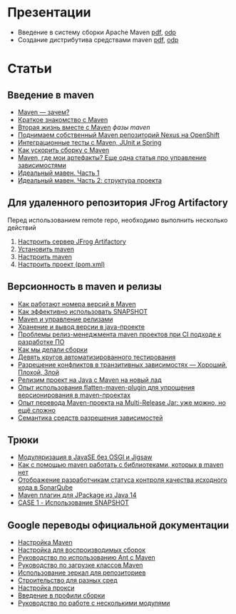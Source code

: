 Презентации
=============================
* Введение в систему сборки Apache Maven [pdf](01-intro.pdf), [odp](01-intro.odp)
* Создание дистрибутива средствами maven [pdf](02-distr.pdf), [odp](02-distr.odp)

Статьи
=============================

Введение в maven
----------------

* [Maven — зачем?](https://habr.com/ru/post/78252/)
* [Краткое знакомство с Maven](https://tproger.ru/articles/maven-short-intro/)
* [Вторая жизнь вместе с Maven](https://habr.com/ru/post/126966/) _фазы maven_
* [Поднимаем собственный Maven репозиторий Nexus на OpenShift](https://habr.com/ru/post/145936/)
* [Интеграционные тесты с Maven, JUnit и Spring](https://habr.com/ru/post/146984/)
* [Как ускорить сборку с Maven](https://habr.com/ru/post/304164/)
* [Maven, где мои артефакты? Еще одна статья про управление зависимостями](https://habr.com/ru/post/339902/)
* [Идеальный мавен. Часть 1](https://habr.com/ru/post/343550/)
* [Идеальный мавен. Часть 2: структура проекта](https://habr.com/ru/post/344480/)

Для удаленного репозитория JFrog Artifactory
--------------------------------------------

Перед использованием remote repo, необходимо выполнить несколько действий

1. [Настроить сервер JFrog Artifactory](docs/configure-jfrog-artifactory.md)
2. [Установить maven](docs/maven-install.md)
3. [Настроить maven](docs/maven-config.md)
4. [Настроить проект (pom.xml)](docs/pom.md)

Версионность в maven и релизы
------------------------------

* [Как работают номера версий в Maven](docs/artifact-versions.md)
* [Как эффективно использовать SNAPSHOT](docs/maven-snapshots.md)
* [Maven и управление релизами](docs/maven-releases.md)
* [Хранение и вывод версии в java-проекте](https://habr.com/ru/post/119466/)
* [Проблемы релиз-менеджмента maven проектов при CI подходе к разработке ПО](https://habr.com/ru/post/160145/)
* [Как мы делали сборки](https://habr.com/ru/post/154779/)
* [Девять кругов автоматизированного тестирования](https://habr.com/ru/post/168451/)
* [Разрешение конфликтов в транзитивных зависимостях — Хороший, Плохой, Злой](https://habr.com/ru/company/jugru/blog/191246/)
* [Релизим проект на Java с Maven на новый лад](https://habr.com/ru/post/424425/)
* [Опыт использования flatten-maven-plugin для упрощения версионирования в maven-проектах](https://habr.com/ru/company/1c/blog/449172/)
* [Опыт перевода Maven-проекта на Multi-Release Jar: уже можно, но ещё сложно](https://habr.com/ru/post/472312/)
* [Семантика средств разрешения зависимостей](https://habr.com/ru/company/oleg-bunin/blog/474106/)


Трюки
--------------

* [Модуляризация в JavaSE без OSGI и Jigsaw](https://habr.com/ru/post/317578/)
* [Как с помощью maven работать с библиотеками, которых в maven нет](https://habr.com/ru/company/lanit/blog/323008/)
* [Отображение разработчикам статуса контроля качества исходного кода в SonarQube](https://habr.com/ru/post/486904/)
* [Maven плагин для JPackage из Java 14](https://habr.com/ru/post/496850/)
* [CASE 1 - Использование SNAPSHOT](docs/case-snapshot.md)


Google переводы официальной документации
---------------------------------------

* [Настройка Maven](docs/official-configuring-maven.md)
* [Настройка для воспроизводимых сборок](docs/official-configuring-for-reproducible-builds.md)
* [Руководство по использованию Ant с Maven](docs/official-ant-maven.md)
* [Руководство по загрузке классов Maven](docs/official-maven-classloaders.md)
* [Использование зеркал для репозиториев](docs/official-mirror-settings.md)
* [Строительство для разных сред](docs/official-building-for-different-environments.md)
* [Настройка прокси](docs/official-configure-proxy.md)
* [Введение в профили сборки](docs/official-introduction-to-build-profiles.md)
* [Руководство по работе с несколькими модулями](docs/official-working-with-multiple-modules.md)